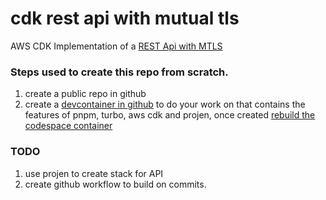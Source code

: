 # cdk rest api with mutual tls
AWS CDK Implementation of a [REST Api with MTLS](https://docs.aws.amazon.com/apigateway/latest/developerguide/rest-api-mutual-tls.html)

### Steps used to create this repo from scratch.
1) create a public repo in github
2) create a [devcontainer in github](https://docs.github.com/en/codespaces/setting-up-your-project-for-codespaces/adding-a-dev-container-configuration/introduction-to-dev-containers#using-a-predefined-dev-container-configuration) to do your work on that contains the features of pnpm, turbo, aws cdk and projen, once created [rebuild the codespace container](https://docs.github.com/en/codespaces/setting-up-your-project-for-codespaces/adding-a-dev-container-configuration/introduction-to-dev-containers#applying-configuration-changes-to-a-codespace)

### TODO
1) use projen to create stack for API
2) create github workflow to build on commits.
